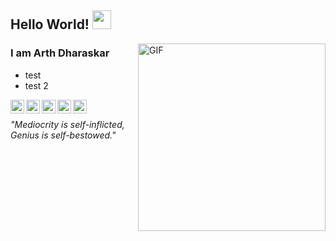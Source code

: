 ## Hello World! <img src="https://raw.githubusercontent.com/iampavangandhi/iampavangandhi/master/gifs/Hi.gif" width="30px"></h2>


<img align="right" alt="GIF" src="https://media.giphy.com/media/3o7qEc1FhfvPMjlSCI/giphy.gif" width="300" height="300" />

### I am Arth Dharaskar
- test
- test 2

<a href="https://twitter.com/_ArthDh">
  <img align="left" alt="Arth's Twitter" width="22px" src="https://cdn.jsdelivr.net/npm/simple-icons@v3/icons/twitter.svg" />
</a>
<a href="https://www.linkedin.com/in/arth-dharaskar-2092a8148/">
  <img align="left" alt="Arth's Linkdein" width="22px" src="https://cdn.jsdelivr.net/npm/simple-icons@v3/icons/linkedin.svg" />
</a>
<a href="https://github.com/ArthDh">
  <img align="left" alt="Arth's Github" width="22px" src="https://cdn.jsdelivr.net/npm/simple-icons@v3/icons/github.svg" />
</a>
<a href="mailto:arth.dharaskar97@gmail.com">
  <img align="left" alt="Arth's Gmail" width="22px" src="https://cdn.jsdelivr.net/npm/simple-icons@v3/icons/gmail.svg" />
</a>
<a href="https://www.kaggle.com/cronoz30">
  <img align="left" alt="Arth's Kaggle" width="22px" src="https://cdn.jsdelivr.net/npm/simple-icons@3.1.0/icons/kaggle.svg" />
</a>
<br/>

<i> "Mediocrity is self-inflicted, Genius is self-bestowed." </i>
